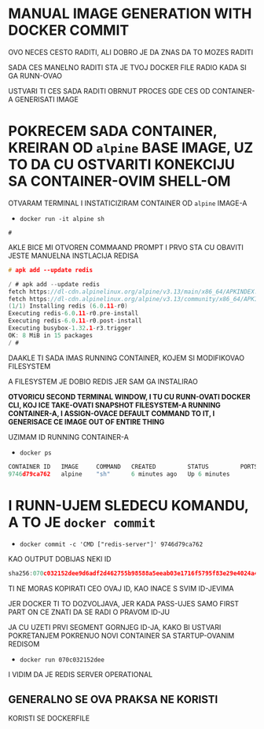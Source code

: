 # MANUAL IMAGE GENERATION WITH DOCKER COMMIT

OVO NECES CESTO RADITI, ALI DOBRO JE DA ZNAS DA TO MOZES RADITI

SADA CES MANELNO RADITI STA JE TVOJ DOCKER FILE RADIO KADA SI GA RUNN-OVAO

USTVARI TI CES SADA RADITI OBRNUT PROCES GDE CES OD CONTAINER-A GENERISATI IMAGE

# POKRECEM SADA CONTAINER, KREIRAN OD `alpine` BASE IMAGE, UZ TO DA CU OSTVARITI KONEKCIJU SA CONTAINER-OVIM SHELL-OM

OTVARAM TERMINAL I INSTATICIZIRAM CONTAINER OD `alpine` IMAGE-A

- `docker run -it alpine sh`

```
#

```

AKLE BICE MI OTVOREN COMMAAND PROMPT I PRVO STA CU OBAVITI JESTE MANUELNA INSTLACIJA REDISA

```c
# apk add --update redis 
```

```c
/ # apk add --update redis
fetch https://dl-cdn.alpinelinux.org/alpine/v3.13/main/x86_64/APKINDEX.tar.gz
fetch https://dl-cdn.alpinelinux.org/alpine/v3.13/community/x86_64/APKINDEX.tar.gz
(1/1) Installing redis (6.0.11-r0)
Executing redis-6.0.11-r0.pre-install
Executing redis-6.0.11-r0.post-install
Executing busybox-1.32.1-r3.trigger
OK: 8 MiB in 15 packages
/ # 
```

DAAKLE TI SADA IMAS RUNNING CONTAINER, KOJEM SI MODIFIKOVAO FILESYSTEM

A FILESYSTEM JE DOBIO REDIS JER SAM GA INSTALIRAO

**OTVORICU SECOND TERMINAL WINDOW, I TU CU RUNN-OVATI DOCKER CLI, KOJ ICE TAKE-OVATI SNAPSHOT FILESYSTEM-A RUNNING CONTAINER-A, I ASSIGN-OVACE DEFAULT COMMAND TO IT, I GENERISACE CE IMAGE OUT OF ENTIRE THING**

UZIMAM ID RUNNING CONTAINER-A

- `docker ps`

```c
CONTAINER ID   IMAGE     COMMAND   CREATED         STATUS         PORTS     NAMES
9746d79ca762   alpine    "sh"      6 minutes ago   Up 6 minutes             quirky_mestorf

```

# I RUNN-UJEM SLEDECU KOMANDU, A TO JE `docker commit`

- `docker commit -c 'CMD ["redis-server"]' 9746d79ca762`

KAO OUTPUT DOBIJAS NEKI ID

```c
sha256:070c032152dee9d6adf2d462755b98588a5eeab03e1716f5795f83e29e4024a4
```

TI NE MORAS KOPIRATI CEO OVAJ ID, KAO INACE S SVIM ID-JEVIMA

JER DOCKER TI TO DOZVOLJAVA, JER KADA PASS-UJES SAMO FIRST PART ON CE ZNATI DA SE RADI O PRAVOM ID-JU

JA CU UZETI PRVI SEGMENT GORNJEG ID-JA, KAKO BI USTVARI POKRETANJEM POKRENUO NOVI CONTAINER SA STARTUP-OVANIM REDISOM

- `docker run 070c032152dee`

I VIDIM DA JE REDIS SERVER OPERATIONAL

## GENERALNO SE OVA PRAKSA NE KORISTI

KORISTI SE DOCKERFILE
